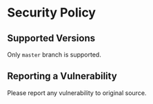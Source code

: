 # Security Policy

## Supported Versions

Only `master` branch is supported.

## Reporting a Vulnerability

Please report any vulnerability to original source.
